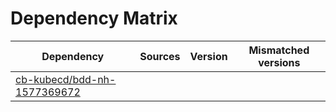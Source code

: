 # Dependency Matrix

Dependency | Sources | Version | Mismatched versions
---------- | ------- | ------- | -------------------
[cb-kubecd/bdd-nh-1577369672](https://github.com/cb-kubecd/bdd-nh-1577369672.git) |  | []() | 
